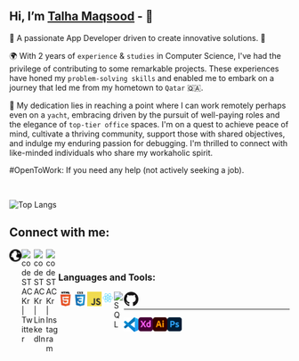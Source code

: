  ## Hi, I’m [Talha Maqsood][instagram] - 👋
🚀 A passionate App Developer driven to create innovative solutions. 🌟

🌍 With 2 years of `experience` & `studies` in Computer Science, I've had the privilege of contributing to some remarkable projects. These experiences have honed my `problem-solving skills` and enabled me to embark on a journey that led me from my hometown to `Qatar` 🇶🇦.

🔧 My dedication lies in reaching a point where I can work remotely perhaps even on a `yacht`, embracing driven by the pursuit of well-paying roles and the elegance of `top-tier office` spaces. I'm on a quest to achieve peace of mind, cultivate a thriving community, support those with shared objectives, and indulge my enduring passion for debugging. I'm thrilled to connect with like-minded individuals who share my workaholic spirit.

#OpenToWork: If you need any help (not actively seeking a job).

<br />

![Top Langs](https://github-readme-stats.vercel.app/api/top-langs/?username=nottalha&size_weight=0.5&count_weight=0.5&hide=java,objective-c&layout=compact&theme=dark)

## Connect with me:

[<img align="left" alt="codeSTACKr.com" width="22px" src="https://raw.githubusercontent.com/iconic/open-iconic/master/svg/globe.svg" />][website]
[<img align="left" alt="codeSTACKr | Twitter" width="22px" src="https://cdn.jsdelivr.net/npm/simple-icons@v3/icons/twitter.svg" />][twitter]
[<img align="left" alt="codeSTACKr | LinkedIn" width="22px" src="https://cdn.jsdelivr.net/npm/simple-icons@v3/icons/linkedin.svg" />][linkedin]
[<img align="left" alt="codeSTACKr | Instagram" width="22px" src="https://cdn.jsdelivr.net/npm/simple-icons@v3/icons/instagram.svg" />][instagram]

<br />


### Languages and Tools:

<img align="left" alt="HTML5" width="26px" src="https://raw.githubusercontent.com/github/explore/80688e429a7d4ef2fca1e82350fe8e3517d3494d/topics/html/html.png" />
<img align="left" alt="CSS3" width="26px" src="https://raw.githubusercontent.com/github/explore/80688e429a7d4ef2fca1e82350fe8e3517d3494d/topics/css/css.png" />
<img align="left" alt="JavaScript" width="26px" src="https://raw.githubusercontent.com/github/explore/80688e429a7d4ef2fca1e82350fe8e3517d3494d/topics/javascript/javascript.png" />
<img align="left" alt="React" width="22px" src="https://raw.githubusercontent.com/github/explore/80688e429a7d4ef2fca1e82350fe8e3517d3494d/topics/react/react.png" />
<img align="left" alt="SQL" width="18px" src="https://www.freeiconspng.com/thumbs/sql-server-icon-png/sql-server-icon-png-29.png" />
<img align="left" alt="GitHub" width="26px" src="https://raw.githubusercontent.com/github/explore/78df643247d429f6cc873026c0622819ad797942/topics/github/github.png" />


<br />

---

<img align="left" alt="Visual Studio Code" width="26px" src="https://raw.githubusercontent.com/github/explore/80688e429a7d4ef2fca1e82350fe8e3517d3494d/topics/visual-studio-code/visual-studio-code.png" />
<a href="https://www.adobe.com/products/xd.html" target="_blank"> <img align="left" alt="XD" width="26px" src="https://github.com/Aakarsh-B/trying-repos/blob/master/adobexd.png?raw=true"/> </a> 
<a href="https://www.adobe.com/in/products/illustrator.html" target="_blank"> <img align="left" alt="Illustrator" width="26px" src="https://github.com/Aakarsh-B/trying-repos/blob/master/illustrator.png?raw=true"/> </a> 
<a href="https://www.photoshop.com/en" target="_blank"> <img align="left" alt="Photoshop" width="26px" src="https://github.com/Aakarsh-B/trying-repos/blob/master/photoshop.png?raw=true"/> </a>



[website]: https://colordusk.wordpress.com/
[twitter]: https://twitter.com/talhamaqsood890
[instagram]: https://www.instagram.com/talhamaqsood890/
[linkedin]: https://www.linkedin.com/in/talhamaqsood890
[ecommerce]: https://www.esystemsolutions.net/
[reactApp]: https://colordusk.wordpress.com/portfolio/pizza-3h/
[webdevplaylist]: https://colordusk.wordpress.com/

<!---
nottalha/nottalha is a ✨ special ✨ repository because its `README.md` (this file) appears on your GitHub profile.
You can click the Preview link to take a look at your changes.
--->
